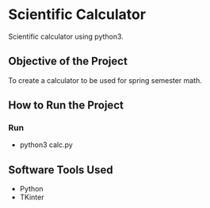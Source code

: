 
# Scientific Calculator

Scientific calculator using python3.

## Objective of the Project

To create a calculator to be used for spring semester math.

## How to Run the Project

### Run

- python3 calc.py

## Software Tools Used

- Python
- TKinter
